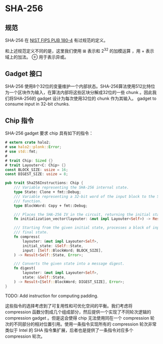 # SHA-256

## 规范

SHA-256 在 [NIST FIPS PUB 180-4](https://nvlpubs.nist.gov/nistpubs/FIPS/NIST.FIPS.180-4.pdf) 有过规范的定义。

和上述规范定义不同的是，这里我们使用 $\boxplus$ 表示和 $2^{32}$ 的加模运算 ，用 $+$ 表示域上的加法。 $\oplus$ 用于表示异或。

## Gadget 接口

SHA-256 使用8个32位的变量维护一个内部状态。SHA-256算法使用512比特位为一个区块作为输入，在算法内部将这些区块分解成32位的一些 chunk 。因此我们将SHA-256的 gadget 设计为每次使用32位的 chunk 作为其输入。
gadget to consume input in 32-bit chunks.

## Chip 指令

SHA-256 gadget 要求 chip 具有如下的指令：

```rust
# extern crate halo2;
# use halo2::plonk::Error;
# use std::fmt;
#
# trait Chip: Sized {}
# trait Layouter<C: Chip> {}
const BLOCK_SIZE: usize = 16;
const DIGEST_SIZE: usize = 8;

pub trait Sha256Instructions: Chip {
    /// Variable representing the SHA-256 internal state.
    type State: Clone + fmt::Debug;
    /// Variable representing a 32-bit word of the input block to the SHA-256 compression
    /// function.
    type BlockWord: Copy + fmt::Debug;

    /// Places the SHA-256 IV in the circuit, returning the initial state variable.
    fn initialization_vector(layouter: &mut impl Layouter<Self>) -> Result<Self::State, Error>;

    /// Starting from the given initial state, processes a block of input and returns the
    /// final state.
    fn compress(
        layouter: &mut impl Layouter<Self>,
        initial_state: &Self::State,
        input: [Self::BlockWord; BLOCK_SIZE],
    ) -> Result<Self::State, Error>;

    /// Converts the given state into a message digest.
    fn digest(
        layouter: &mut impl Layouter<Self>,
        state: &Self::State,
    ) -> Result<[Self::BlockWord; DIGEST_SIZE], Error>;
}
```

TODO: Add instruction for computing padding.

这些指令的选择考虑到了可复用性和可优化空间的平衡。我们考虑将 compression 函数分割成几个组成部分，然后提供一个实现了不同轮次逻辑的 compression gadget 。但是这会使得 chip 无法使用同在一个 compression 轮次的不同部分的相对位置引用。使用一条指令实现所有的 compression 轮次非常类似于 Intel 的 SHA 指令集扩展，后者也是提供了一条指令对应多个 compression 轮次。
